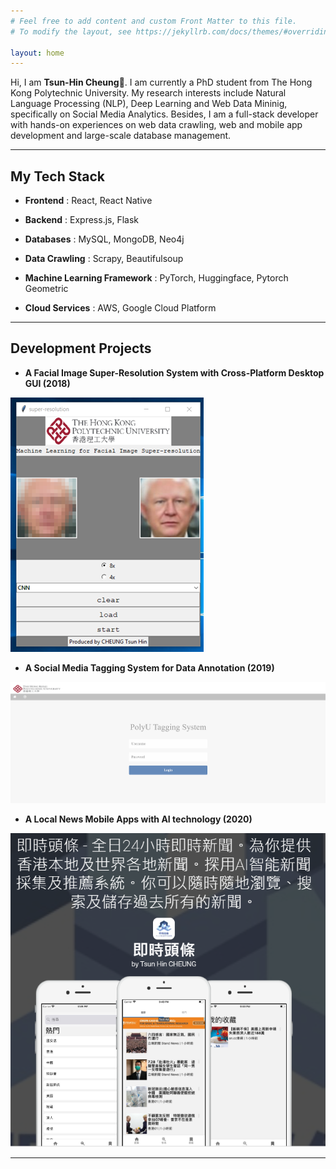 ```yaml
---
# Feel free to add content and custom Front Matter to this file.
# To modify the layout, see https://jekyllrb.com/docs/themes/#overriding-theme-defaults

layout: home
---
```


Hi, I am **Tsun-Hin Cheung**👋. I am currently a PhD student from The Hong Kong Polytechnic University. My research interests include Natural Language Processing (NLP), Deep Learning and Web Data Mininig, specifically on Social Media Analytics. Besides, I am a full-stack developer with hands-on experiences on web data crawling, web and mobile app development and large-scale database management.

------

## My Tech Stack

- **Frontend** : React, React Native

- **Backend** : Express.js, Flask

- **Databases**  : MySQL, MongoDB, Neo4j

- **Data Crawling** : Scrapy, Beautifulsoup

- **Machine Learning Framework** : PyTorch, Huggingface, Pytorch Geometric

- **Cloud Services** : AWS, Google Cloud Platform

------

## Development Projects

- **A Facial Image Super-Resolution System with Cross-Platform Desktop GUI (2018)**

![](assets/f1.png?raw=true)

- **A Social Media Tagging System for Data Annotation (2019)**

![](assets/t1.PNG?raw=true)

- **A Local News Mobile Apps with AI technology (2020)**

![](assets/a1.PNG?raw=true)


------


